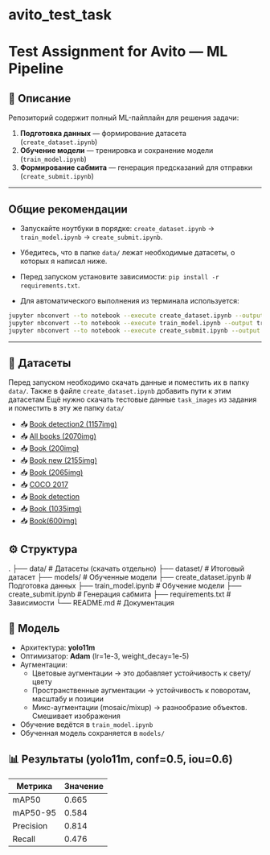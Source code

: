 # avito_test_task
# Test Assignment for Avito — ML Pipeline

## 📌 Описание
Репозиторий содержит полный ML-пайплайн для решения задачи:
1. **Подготовка данных** — формирование датасета (`create_dataset.ipynb`)
2. **Обучение модели** — тренировка и сохранение модели (`train_model.ipynb`)
3. **Формирование сабмита** — генерация предсказаний для отправки (`create_submit.ipynb`)

---
## Общие рекомендации

- Запускайте ноутбуки в порядке: `create_dataset.ipynb` → `train_model.ipynb` → `create_submit.ipynb`.
- Убедитесь, что в папке `data/` лежат необходимые датасеты, о которых я написал ниже.
- Перед запуском установите зависимости: `pip install -r requirements.txt`.

	
- Для автоматического выполнения из терминала используется:
    
```bash
jupyter nbconvert --to notebook --execute create_dataset.ipynb --output create_dataset_out.ipynb
jupyter nbconvert --to notebook --execute train_model.ipynb --output train_model_out.ipynb
jupyter nbconvert --to notebook --execute create_submit.ipynb --output create_submit_out.ipynb
```

---
## 📂 Датасеты

Перед запуском необходимо скачать данные и поместить их в папку `data/`. Также в файле `create_dataset.ipynb` добавить пути к этим датасетам
Ещё нужно скачать тестовые данные `task_images` из задания и поместить в эту же папку `data/` 

- 📥 [Book detection2 (1157img)](https://universe.roboflow.com/online-detector/book-detection2/browse?queryText=split%3Atrain&pageSize=50&startingIndex=0&browseQuery=true)
- 📥 [All books (2070img)](https://universe.roboflow.com/zebra-learn/all-books-mumha/browse?queryText=class%3Abook+split%3Atrain&pageSize=50&startingIndex=150&browseQuery=true)
- 📥 [Book (200img)](https://universe.roboflow.com/kesiana-meco/book-2ivmo/browse?queryText=split%3Atrain&pageSize=50&startingIndex=0&browseQuery=true)
- 📥 [Book new (2155img)](https://universe.roboflow.com/a-fquda/book-new/dataset/13)
- 📥 [Book (2065img)](https://universe.roboflow.com/yrden/book-zbbr0/dataset/2)
- 📥 [COCO 2017](https://www.kaggle.com/datasets/awsaf49/coco-2017-dataset/code)
- 📥 [Book detection](https://universe.roboflow.com/slipernik/book-detection-lcl7n/dataset/2)
- 📥 [Book (1035img)](https://universe.roboflow.com/seopacme/book-m95oe/dataset/1)
- 📥 [Book(600img)](https://universe.roboflow.com/seopacme/book-m95oe/dataset/1)

## ⚙️ Структура
.
├── data/                   # Датасеты (скачать отдельно)
├── dataset/                # Итоговый датасет
├── models/                 # Обученные модели
├── create_dataset.ipynb    # Подготовка данных
├── train_model.ipynb       # Обучение модели
├── create_submit.ipynb     # Генерация сабмита
├── requirements.txt        # Зависимости
└── README.md               # Документация


## 🧠 Модель

- Архитектура: **yolo11m**
- Оптимизатор: **Adam** (lr=1e-3, weight_decay=1e-5)
- Аугментации: 
	- Цветовые аугментации → это добавляет устойчивость к свету/цвету
	- Пространственные аугментации → устойчивость к поворотам, масштабу и позиции
	- Микс-аугментации (mosaic/mixup) → разнообразие объектов. Смешивает изображения
- Обучение ведётся в `train_model.ipynb`
- Обученная модель сохраняется в `models/`

## 📊 Результаты (yolo11m, conf=0.5, iou=0.6)

| Метрика   | Значение |
| --------- | -------- |
| mAP50     | 0.665    |
| mAP50-95  | 0.584    |
| Precision | 0.814    |
| Recall    | 0.476    |
